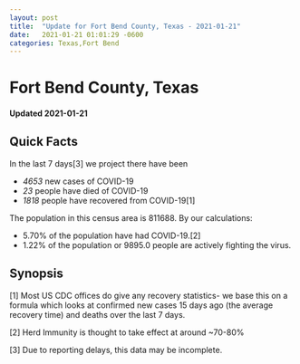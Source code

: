 ```yaml
---
layout: post
title:  "Update for Fort Bend County, Texas - 2021-01-21"
date:   2021-01-21 01:01:29 -0600
categories: Texas,Fort Bend
---
```


# Fort Bend County, Texas
#### Updated 2021-01-21

## Quick Facts

In the last 7 days[3] we project there have been
- *4653* new cases of COVID-19
- *23* people have died of COVID-19
- *1818* people have recovered from COVID-19[1]

The population in this census area is 811688. By our calculations:
- 5.70% of the population have had COVID-19.[2]
- 1.22% of the population or 9895.0 people are actively fighting the virus.

## Synopsis




[1] Most US CDC offices do give any recovery statistics- we base this on a formula which looks at confirmed new cases
15 days ago (the average recovery time) and deaths over the last 7 days.

[2] Herd Immunity is thought to take effect at around ~70-80%

[3] Due to reporting delays, this data may be incomplete.
 
    